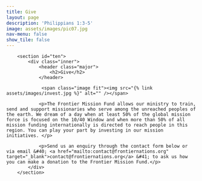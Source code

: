 ```yaml
---
title: Give
layout: page
description: 'Philippians 1:3-5'
image: assets/images/pic07.jpg
nav-menu: false
show_tile: false
---
```

<div id="main" class="alt">

        <section id="ten">
            <div class="inner">
                <header class="major">
                    <h2>Give</h2>
                </header>
				
				 <span class="image fit"><img src="{% link assets/images/invest.jpg %}" alt="" /></span>
				 
				<p>The Frontier Mission Fund allows our ministry to train, send and support missionaries who serve among the unreached peoples of the earth. We dream of a day when at least 50% of the global mission force is focused on the 10/40 Window and when more than 50% of all mission funding internationally is directed to reach people in this region. You can play your part by investing in our mission initiatives. </p>
                 
                <p>Send us an enquiry through the contact form below or via email &#40; <a href="mailto:contact@frontiernations.org" target="_blank">contact@frontiernations.org</a> &#41; to ask us how you can make a donation to the Frontier Mission Fund.</p>
            </div>
        </section>

</div>